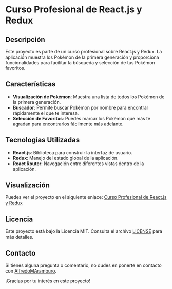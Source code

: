 # Curso Profesional de React.js y Redux

## Descripción

Este proyecto es parte de un curso profesional sobre React.js y Redux. La aplicación muestra los Pokémon de la primera generación y proporciona funcionalidades para facilitar la búsqueda y selección de tus Pokémon favoritos.

## Características

- **Visualización de Pokémon**: Muestra una lista de todos los Pokémon de la primera generación.
- **Buscador**: Permite buscar Pokémon por nombre para encontrar rápidamente el que te interesa.
- **Selección de Favoritos**: Puedes marcar los Pokémon que más te agradan para encontrarlos fácilmente más adelante.

## Tecnologías Utilizadas

- **React.js**: Biblioteca para construir la interfaz de usuario.
- **Redux**: Manejo del estado global de la aplicación.
- **React Router**: Navegación entre diferentes vistas dentro de la aplicación.

## Visualización

Puedes ver el proyecto en el siguiente enlace: [Curso Profesional de React.js y Redux](https://alfredomaramburo.github.io/Curso-Profesional-de-React.js-y-Redux/)


## Licencia

Este proyecto está bajo la Licencia MIT. Consulta el archivo [LICENSE](LICENSE) para más detalles.

## Contacto

Si tienes alguna pregunta o comentario, no dudes en ponerte en contacto con [AlfredoMAramburo](https://github.com/AlfredoMAramburo).

¡Gracias por tu interés en este proyecto!
